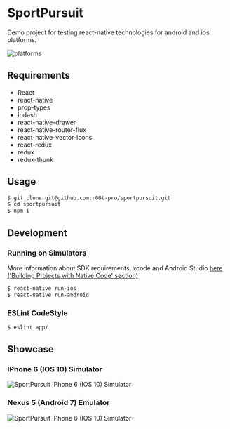 # SportPursuit
Demo project for testing react-native technologies for android and ios platforms.

![platforms](https://img.shields.io/badge/platforms-Android%20%7C%20iOS-brightgreen.svg?style=flat-square&colorB=191A17)

## Requirements
* React
* react-native
* prop-types
* lodash
* react-native-drawer
* react-native-router-flux
* react-native-vector-icons
* react-redux
* redux
* redux-thunk

## Usage
```bash
$ git clone git@github.com:r00t-pro/sportpursuit.git
$ cd sportpursuit
$ npm i
```

## Development
### Running on Simulators
More information about SDK requirements, xcode and Android Studio [here ('Building Projects with Native Code' section)](https://facebook.github.io/react-native/docs/getting-started.html)
```bash
$ react-native run-ios
$ react-native run-android
```

### ESLint CodeStyle
```bash
$ eslint app/
```

## Showcase
### IPhone 6 (IOS 10) Simulator
![SportPursuit IPhone 6 (IOS 10) Simulator](https://media.giphy.com/media/3o7521uFRsrThcJUQg/giphy.gif)

### Nexus 5 (Android 7) Emulator
![SportPursuit IPhone 6 (IOS 10) Simulator](https://media.giphy.com/media/3o752315sUq90jD9aU/giphy.gif)